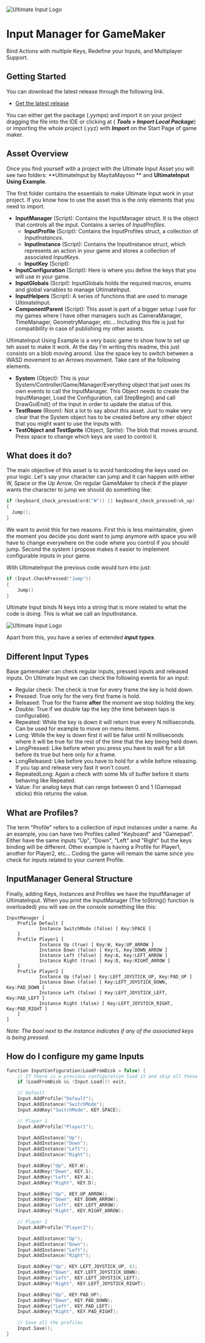 ![Ultimate Input Logo](images/UltimateInputLogo.png)

# Input Manager for GameMaker

Bind Actions with multiple Keys, Redefine your Inputs, and Multiplayer Support.

## Getting Started

You can download the latest release through the following link.

- [Get the latest release](https://github.com/MayitaMayoso/UltimateInput/releases)

You can either get the package (.yymps) and import it on your project dragging the file into the IDE or clicking at (
**_Tools > Import Local Package_**) or importing the whole project (.yyz) with **_Import_** on the Start Page of game
maker.

## Asset Overview

Once you find yourself with a project with the Ultimate Input Asset you will see two folders: **UltimateInput by MayitaMayoso ** and **UltimateInput Using Example**.

The first folder contains the essentials to make Ultimate Input work in your project. If you know how to use the asset
this is the only elements that you need to import.

- **InputManager** (Script): Contains the InputManager struct. It is the object that controls all the input. Contains a series of _InputProfiles_.
  - **InputProfile** (Script): Contains the InputProfiles struct, a collection of _InputInstances_.
  - **InputInstance** (Script): Contains the InputInstance struct, which represents an action in your game and stores a collection of associated _InputKeys_.
  - **InputKey** (Script):
- **InputConfiguration** (Script): Here is where you define the keys that you will use in your game.
- **InputGlobals** (Script): InputGlobals holds the required macros, enums and global variables to manage UltimateInput.
- **InputHelpers** (Script): A series of functions that are used to manage UltimateInput.
- **ComponentParent** (Script): This asset is part of a bigger setup I use for my games where I have other managers such
  as CameraManager, TimeManager, GeometryManager, etc... Including this file is just for compatibility in case of
  publishing my other assets.

UltimateInput Using Example is a very basic game to show how to set up teh asset to make it work. At the day I'm writing
this readme, this just consists on a blob moving around. Use the space key to switch between a WASD movement to an
Arrows movement. Take care of the following elements.

- **System** (Object): This is your System/Controller/Game/Manager/Everything object that just uses its own events to
  call the InputManager. This Object needs to create the InputManager, Load the Configuration, call StepBegin() and call DrawGuiEnd() of the
  Input in
  order to update the status of this.
- **TestRoom** (Room): Not a lot to say about this asset. Just to make very clear that the System object has to be
  created before any other object that you might want to use the Inputs with.
- **TestObject and TestSprite** (Object, Sprite): The blob that moves around. Press space to change which keys are used
  to control it.

## What does it do?

The main objective of this asset is to avoid hardcoding the keys used on your logic. Let's say your character can jump
and it can happen with either W, Space or the Up Arrow. On regular GameMaker to check if the player wants the character
to jump we should do something like:

```c
if (keyboard_check_pressed(ord("W")) || keyboard_check_pressed(vk_up) || keyboard_check_pressed(vk_space))
{
  Jump();
}
```

We want to avoid this for two reasons. First this is less maintainable, given the moment you decide you dont want to
jump anymore with space you will have to change everywhere on the code where you control if you should jump. Second the
system I propose makes it easier to implement configurable inputs in your game.

With UltimateInput the previous code would turn into just:

```c
if (Input.CheckPressed("Jump"))
{
    Jump()
}
```

Ultimate Input binds N keys into a string that is more related to what the code is doing. This is what we call an
InputInstance.

![Ultimate Input Logo](images/What's%20an%20Input.png)

Apart from this, you have a series of extended **_input types_**.

## Different Input Types

Base gamemaker can check regular inputs, pressed inputs and released inputs. On Ultimate Input we can check the
following events for an input:

- Regular check: The check is true for every frame the key is hold down.
- Pressed: True only for the very first frame is hold.
- Released: True for the frame **after** the moment we stop holding the key.
- Double: True if we double tap the key (the time between taps is configurable).
- Repeated: While the key is down it will return true every N milliseconds. Can be used for example to move on menu
  items.
- Long: While the key is down first it will be false until N milliseconds where it will be true for the rest of the time
  that the key being held down.
- LongPressed: Like before when you press you have to wait for a bit before its true but here only for a frame.
- LongReleased: Like before you have to hold for a while before releasing. If you tap and release very fast it won't
  count.
- RepeatedLong: Again a check with some Ms of buffer before it starts behaving like Repeated.
- Value: For analog keys that can range between 0 and 1 (Gamepad sticks) this returns the value.

## What are Profiles?

The term "Profile" refers to a collection of input instances under a name. As an example, you can have two Profiles called "Keyboard" and "Gamepad". Either have the same inputs "Up", "Down", "Left" and "Right" but the keys binding will be different. Other example is having a Profile for Player1, another for Player2, etc... Coding the game will remain the same since you check for inputs related to your current Profile.

## InputManager General Structure

Finally, adding Keys, Instances and Profiles we have the InputManager of UltimateInput. When you print the
InputManager (The toString() function is overloaded) you will see on the console something like this:

```
InputManager [
	Profile Default [
			Instance SwitchMode (false) [ Key:SPACE ]
	]
	Profile Player1 [
			Instance Up (true) [ Key:W, Key:UP_ARROW ]
			Instance Down (false) [ Key:S, Key:DOWN_ARROW ]
			Instance Left (false) [ Key:A, Key:LEFT_ARROW ]
			Instance Right (true) [ Key:D, Key:RIGHT_ARROW ]
	]
	Profile Player2 [
			Instance Up (false) [ Key:LEFT_JOYSTICK_UP, Key:PAD_UP ]
			Instance Down (false) [ Key:LEFT_JOYSTICK_DOWN, Key:PAD_DOWN ]
			Instance Left (false) [ Key:LEFT_JOYSTICK_LEFT, Key:PAD_LEFT ]
			Instance Right (false) [ Key:LEFT_JOYSTICK_RIGHT, Key:PAD_RIGHT ]
	]
]
```

_Note: The bool next to the instance indicates if any of the associated keys is being pressed._

## How do I configure my game Inputs

```c
function InputConfiguration(LoadFromDisk = false) {
    // If there is a previous configuration load it and skip all these steps
    if (LoadFromDisk && !Input.Load()) exit;

    // Default
    Input.AddProfile("Default");
    Input.AddInstance("SwitchMode");
    Input.AddKey("SwitchMode", KEY.SPACE);

    // Player 1
    Input.AddProfile("Player1");

    Input.AddInstance("Up");
    Input.AddInstance("Down");
    Input.AddInstance("Left");
    Input.AddInstance("Right");

    Input.AddKey("Up", KEY.W);
    Input.AddKey("Down", KEY.S);
    Input.AddKey("Left", KEY.A);
    Input.AddKey("Right", KEY.D);

    Input.AddKey("Up", KEY.UP_ARROW);
    Input.AddKey("Down", KEY.DOWN_ARROW);
    Input.AddKey("Left", KEY.LEFT_ARROW);
    Input.AddKey("Right", KEY.RIGHT_ARROW);

    // Player 2
    Input.AddProfile("Player2");

    Input.AddInstance("Up");
    Input.AddInstance("Down");
    Input.AddInstance("Left");
    Input.AddInstance("Right");

    Input.AddKey("Up", KEY.LEFT_JOYSTICK_UP, 4);
    Input.AddKey("Down", KEY.LEFT_JOYSTICK_DOWN);
    Input.AddKey("Left", KEY.LEFT_JOYSTICK_LEFT);
    Input.AddKey("Right", KEY.LEFT_JOYSTICK_RIGHT);

    Input.AddKey("Up", KEY.PAD_UP);
    Input.AddKey("Down", KEY.PAD_DOWN);
    Input.AddKey("Left", KEY.PAD_LEFT);
    Input.AddKey("Right", KEY.PAD_RIGHT);

    // Save all the profiles
    Input.Save();
}
```
